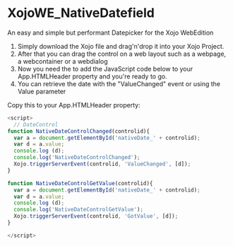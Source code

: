 # XojoWE_NativeDatefield
An easy and simple but performant Datepicker for the Xojo WebEdition


1. Simply download the Xojo file and drag'n'drop it into your Xojo Project.
2. After that you can drag the control on a web layout such as a webpage, a webcontainer or a webdialog
3. Now you need the to add the JavaScript code below to your App.HTMLHeader property and you're ready to go.
4. You can retrieve the date with the "ValueChanged" event or using the Value parameter




Copy this to your App.HTMLHeader property:
```JavaScript
<script>
  // DateControl
function NativeDateControlChanged(controlid){
  var a = document.getElementById('nativeDate_' + controlid);
  var d = a.value;
  console.log (d);
  console.log('NativeDateControlChanged');
  Xojo.triggerServerEvent(controlid, 'ValueChanged', [d]);
}

function NativeDateControlGetValue(controlid){
  var a = document.getElementById('nativeDate_' + controlid);
  var d = a.value;
  console.log (d);
  console.log('NativeDateControlGetValue');
  Xojo.triggerServerEvent(controlid, 'GotValue', [d]);
}

</script>
```
